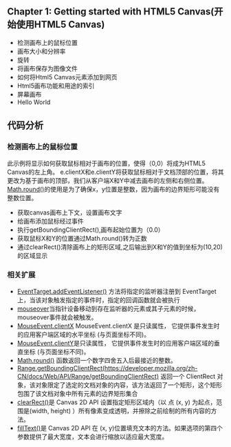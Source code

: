 ## Chapter 1: Getting started with HTML5 Canvas(开始使用HTML5 Canvas)
* 检测画布上的鼠标位置
* 画布大小和分辨率
* 旋转
* 将画布保存为图像文件
* 如何将Html5 Canvas元素添加到网页
* Html5画布功能和用途的索引
* 屏幕画布
* Hello World

## 代码分析
### 检测画布上的鼠标位置
此示例将显示如何获取鼠标相对于画布的位置，使得（0,0）将成为HTML5 Canvas的左上角。 e.clientX和e.clientY将获取鼠标相对于文档顶部的位置，将其更改为基于画布的顶部，我们从客户端X和Y中减去画布的左侧和右侧位置。
[Math.round()]()的使用是为了确保x，y位置是整数，因为画布的边界矩形可能没有整数位置。
* 获取canvas画布上下文，设置画布文字
* 给画布添加鼠标经过事件
* 执行getBoundingClientRect(),画布起始位置为（0.0）
* 获取鼠标X和Y的位置通过Math.round()转为正数
* 通过clearRect()清除画布上的矩形区域,之后输出到X和Y的值到坐标为(10,20)的区域显示
### 相关扩展
* [EventTarget.addEventListener()](https://developer.mozilla.org/zh-CN/docs/Web/API/EventTarget/addEventListener) 方法将指定的监听器注册到 EventTarget 上，当该对象触发指定的事件时，指定的回调函数就会被执行
* [mouseover](https://developer.mozilla.org/zh-CN/docs/Web/Events/mouseover%E4%BA%8B%E4%BB%B6)当指针设备移动到存在监听器的元素或其子元素的时候，mouseover事件就会被触发。
* [MouseEvent.clientX](https://developer.mozilla.org/zh-CN/docs/Web/API/MouseEvent/clientX) MouseEvent.clientX 是只读属性， 它提供事件发生时的应用客户端区域的水平坐标 (与页面坐标不同)。
* [MouseEvent.clientY](https://developer.mozilla.org/zh-CN/docs/Web/API/MouseEvent/clientY)是只读属性， 它提供事件发生时的应用客户端区域的垂直坐标 (与页面坐标不同)。  
* [Math.round()](https://developer.mozilla.org/zh-CN/docs/Web/JavaScript/Reference/Global_Objects/Math/round) 函数返回一个数字四舍五入后最接近的整数。
* [Range.getBoundingClientRect(https://developer.mozilla.org/zh-CN/docs/Web/API/Range/getBoundingClientRect)]() 返回一个 ClientRect 对象，该对象限定了选定的文档对象的内容，该方法返回了一个矩形，这个矩形包围了该文档对象中所有元素的边界矩形集合
* [clearRect()](https://developer.mozilla.org/zh-CN/docs/Web/API/CanvasRenderingContext2D/clearRect)是 Canvas 2D API 设置指定矩形区域内（以 点 (x, y) 为起点，范围是(width, height) ）所有像素变成透明，并擦除之前绘制的所有内容的方法。
* [fillText()](https://developer.mozilla.org/zh-CN/docs/Web/API/CanvasRenderingContext2D/fillText)是 Canvas 2D API 在 (x, y)位置填充文本的方法。如果选项的第四个参数提供了最大宽度，文本会进行缩放以适应最大宽度。






